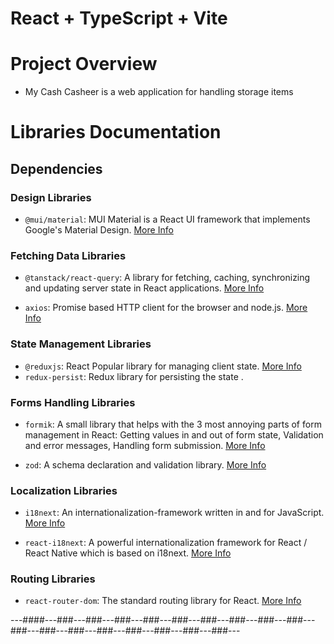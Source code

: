# React + TypeScript + Vite

# Project Overview

- My Cash Casheer is a web application for handling storage items

# Libraries Documentation

## Dependencies

### Design Libraries

- `@mui/material`: MUI Material is a React UI framework that implements Google's Material Design. [More Info](https://mui.com/)

### Fetching Data Libraries

- `@tanstack/react-query`: A library for fetching, caching, synchronizing and updating server state in React applications. [More Info](https://react-query.tanstack.com/)

- `axios`: Promise based HTTP client for the browser and node.js. [More Info](https://axios-http.com/)

### State Management Libraries

- `@reduxjs`: React Popular library for managing client state. [More Info](https://redux-toolkit.js.org/)
- `redux-persist`: Redux library for persisting the state .

### Forms Handling Libraries

- `formik`: A small library that helps with the 3 most annoying parts of form management in React: Getting values in and out of form state, Validation and error messages, Handling form submission. [More Info](https://formik.org/)

- `zod`: A schema declaration and validation library. [More Info](https://github.com/colinhacks/zod)

### Localization Libraries

- `i18next`: An internationalization-framework written in and for JavaScript. [More Info](https://www.i18next.com/)

- `react-i18next`: A powerful internationalization framework for React / React Native which is based on i18next. [More Info](https://react.i18next.com/)

### Routing Libraries

- `react-router-dom`: The standard routing library for React. [More Info](https://reactrouter.com/)

---####---###---###---###---###---###---###---###---###---###---###---###---###---###---###---###---###---###---

